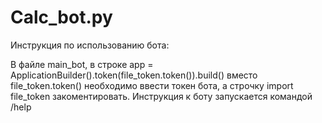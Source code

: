 # Calc_bot.py

Инструкция по использованию бота:

В файле main_bot, в строке app = ApplicationBuilder().token(file_token.token()).build() вместо file_token.token() необходимо ввести токен бота, а строчку import file_token закоментировать.
Инструкция к боту запускается командой /help

